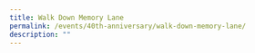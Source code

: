 ```yaml
---
title: Walk Down Memory Lane
permalink: /events/40th-anniversary/walk-down-memory-lane/
description: ""
---
```

